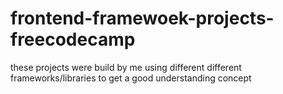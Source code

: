 # frontend-framewoek-projects-freecodecamp

these projects were build by me using different different frameworks/libraries to get a good understanding concept
